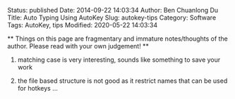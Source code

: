 Status: published
Date: 2014-09-22 14:03:34
Author: Ben Chuanlong Du
Title: Auto Typing Using AutoKey
Slug: autokey-tips
Category: Software
Tags: AutoKey, tips
Modified: 2020-05-22 14:03:34

**
Things on this page are
fragmentary and immature notes/thoughts of the author.
Please read with your own judgement!
**



1. matching case is very interesting, sounds like something to save your work

2. the file based structure is not good as it restrict names that can be used for hotkeys ...

